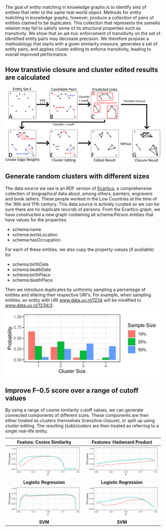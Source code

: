 The goal of entity matching in knowledge graphs is to identify sets of entities that refer to the same real-world object. Methods for entity matching in knowledge graphs, however, produce a collection of pairs of entities claimed to be duplicates. This collection that represents the sameAs relation may fail to satisfy some of its structural properties such as transitivity. We show that an ad-hoc enforcement of transitivity on the set of identified entity pairs may decrease precision. We therefore propose a methodology that starts with a given similarity measure, generates a set of entity pairs, and applies cluster editing to enforce transitivity, leading to overall improved performance.

## How transtivie closure and cluster edited results are calculated
![flow](/img/eswc2021-flow2.png)

## Generate random clusters with different sizes

The data source we use is an RDF version of [Ecartico](http://www.vondel.humanities.uva.nl/ecartico), a comprehensive collection of  biographical data about, among others, painters, engravers and book sellers. These people worked in the Low Countries at the time of the 16th and 17th century. This data source is actively curated so we can be sure there are no duplicate records of persons. From the Ecartico graph, we have constructed a new graph containing all schema:Person entities that have values for the properties 
* schema:name
* schema:workLocation
* schema:hasOccupation

For each of these entities, we also copy the property-values (if available) for 
* schema:birthDate
* schema:deathDate
* schema:birthPlace
* schema:deathPlace

Then we introduce duplicates by uniformly sampling a percentage of entities and altering their respective URI's. For example, when sampling entities, an entity with URI www.data.uu.nl/1234 will be modified to www.data.uu.nl/1234/3.

![cluster distributions](/img/cluster_size_distribution.jpg)

## Improve F-0.5 score over a range of cutoff values
By using a range of cosine similarity cutoff values, we can generate connected components of different sizes. These components are then either treated as clusters themselves (transitive closure), or split up using cluster editing. The resulting (sub)clusters are then treated as referring to a single real-life entity. 

Feature: Cosine Similarity | Features: Hadamard Product
:---: | :---:
![f-0.5 score](/img/partial-ordered-5.50.lr.cos.100.fscore.jpg) | ![f-0.5 score](/img/partial-ordered-5.10.lr.had.300.fscore.jpg)
**Logistic Regression** | **Logistic Regression**
![f-0.5 score](/img/partial-ordered-5.10.svm.cos.100.fscore.jpg) | ![f-0.5 score](/img/partial-ordered-5.25.svm.had.300.fscore.jpg)
**SVM** | **SVM**

